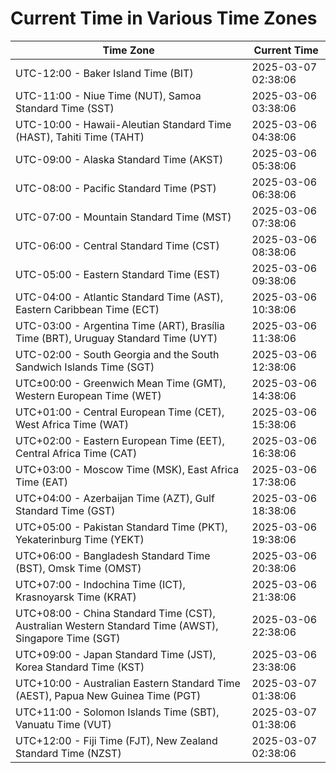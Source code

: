 # Current Time in Various Time Zones

| Time Zone | Current Time |
|-----------|--------------|
| UTC-12:00 - Baker Island Time (BIT) | 2025-03-07 02:38:06 |
| UTC-11:00 - Niue Time (NUT), Samoa Standard Time (SST) | 2025-03-06 03:38:06 |
| UTC-10:00 - Hawaii-Aleutian Standard Time (HAST), Tahiti Time (TAHT) | 2025-03-06 04:38:06 |
| UTC-09:00 - Alaska Standard Time (AKST) | 2025-03-06 05:38:06 |
| UTC-08:00 - Pacific Standard Time (PST) | 2025-03-06 06:38:06 |
| UTC-07:00 - Mountain Standard Time (MST) | 2025-03-06 07:38:06 |
| UTC-06:00 - Central Standard Time (CST) | 2025-03-06 08:38:06 |
| UTC-05:00 - Eastern Standard Time (EST) | 2025-03-06 09:38:06 |
| UTC-04:00 - Atlantic Standard Time (AST), Eastern Caribbean Time (ECT) | 2025-03-06 10:38:06 |
| UTC-03:00 - Argentina Time (ART), Brasília Time (BRT), Uruguay Standard Time (UYT) | 2025-03-06 11:38:06 |
| UTC-02:00 - South Georgia and the South Sandwich Islands Time (SGT) | 2025-03-06 12:38:06 |
| UTC±00:00 - Greenwich Mean Time (GMT), Western European Time (WET) | 2025-03-06 14:38:06 |
| UTC+01:00 - Central European Time (CET), West Africa Time (WAT) | 2025-03-06 15:38:06 |
| UTC+02:00 - Eastern European Time (EET), Central Africa Time (CAT) | 2025-03-06 16:38:06 |
| UTC+03:00 - Moscow Time (MSK), East Africa Time (EAT) | 2025-03-06 17:38:06 |
| UTC+04:00 - Azerbaijan Time (AZT), Gulf Standard Time (GST) | 2025-03-06 18:38:06 |
| UTC+05:00 - Pakistan Standard Time (PKT), Yekaterinburg Time (YEKT) | 2025-03-06 19:38:06 |
| UTC+06:00 - Bangladesh Standard Time (BST), Omsk Time (OMST) | 2025-03-06 20:38:06 |
| UTC+07:00 - Indochina Time (ICT), Krasnoyarsk Time (KRAT) | 2025-03-06 21:38:06 |
| UTC+08:00 - China Standard Time (CST), Australian Western Standard Time (AWST), Singapore Time (SGT) | 2025-03-06 22:38:06 |
| UTC+09:00 - Japan Standard Time (JST), Korea Standard Time (KST) | 2025-03-06 23:38:06 |
| UTC+10:00 - Australian Eastern Standard Time (AEST), Papua New Guinea Time (PGT) | 2025-03-07 01:38:06 |
| UTC+11:00 - Solomon Islands Time (SBT), Vanuatu Time (VUT) | 2025-03-07 01:38:06 |
| UTC+12:00 - Fiji Time (FJT), New Zealand Standard Time (NZST) | 2025-03-07 02:38:06 |
